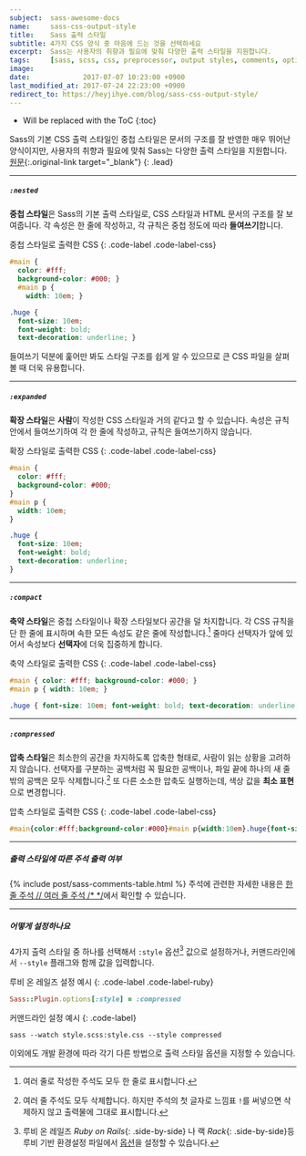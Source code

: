 ```yaml
---
subject:  sass-awesome-docs
name:     sass-css-output-style
title:    Sass 출력 스타일
subtitle: 4가지 CSS 양식 중 마음에 드는 것을 선택하세요
excerpt:  Sass는 사용자의 취향과 필요에 맞춰 다양한 출력 스타일을 지원합니다.
tags:     [sass, scss, css, preprocessor, output styles, comments, options, 옵션, 주석, 출력, 전처리기]
image:    
date:             2017-07-07 10:23:00 +0900
last_modified_at: 2017-07-24 22:23:00 +0900
redirect_to: https://heyjihye.com/blog/sass-css-output-style/
---
```


* Will be replaced with the ToC
{:toc}

Sass의 기본 CSS 출력 스타일인 중첩 스타일은 문서의 구조를 잘 반영한 매우 뛰어난 양식이지만,
사용자의 취향과 필요에 맞춰 Sass는 다양한 출력 스타일을 지원합니다.
[원문](http://sass-lang.com/documentation/file.SASS_REFERENCE.html#Output_Style){:.original-link target="_blank"}
{: .lead}

***

##### `:nested` 
**중첩 스타일**은 Sass의 기본 출력 스타일로, CSS 스타일과 HTML 문서의 구조를 잘 보여줍니다.
각 속성은 한 줄에 작성하고, 각 규칙은 중첩 정도에 따라 **들여쓰기**합니다.

중첩 스타일로 출력한 CSS
{: .code-label .code-label-css}
~~~ css
#main {
  color: #fff;
  background-color: #000; }
  #main p {
    width: 10em; }

.huge {
  font-size: 10em;
  font-weight: bold;
  text-decoration: underline; }
~~~

들여쓰기 덕분에 훑어만 봐도 스타일 구조를 쉽게 알 수 있으므로 큰 CSS 파일을 살펴볼 때 더욱 유용합니다.

***

##### `:expanded`
**확장 스타일**은 **사람**이 작성한 CSS 스타일과 거의 같다고 할 수 있습니다.
속성은 규칙 안에서 들여쓰기하여 각 한 줄에 작성하고, 규칙은 들여쓰기하지 않습니다.

확장 스타일로 출력한 CSS
{: .code-label .code-label-css}
~~~ css
#main {
  color: #fff;
  background-color: #000;
}
#main p {
  width: 10em;
}

.huge {
  font-size: 10em;
  font-weight: bold;
  text-decoration: underline;
}
~~~

***

##### `:compact`

**축약 스타일**은 중첩 스타일이나 확장 스타일보다 공간을 덜 차지합니다.
각 CSS 규칙을 단 한 줄에 표시하며 속한 모든 속성도 같은 줄에 작성합니다.[^compact]
줄마다 선택자가 앞에 있어서 속성보다 **선택자**에 더욱 집중하게 합니다.

축약 스타일로 출력한 CSS
{: .code-label .code-label-css}
~~~ css
#main { color: #fff; background-color: #000; }
#main p { width: 10em; }

.huge { font-size: 10em; font-weight: bold; text-decoration: underline; }
~~~

***

##### `:compressed`
**압축 스타일**은 최소한의 공간을 차지하도록 압축한 형태로, 사람이 읽는 상황을 고려하지 않습니다.
선택자를 구분하는 공백처럼 꼭 필요한 공백이나, 파일 끝에 하나의 새 줄 밖의 공백은 모두 삭제합니다.[^compressed]
또 다른 소소한 압축도 실행하는데, 색상 값을 **최소 표현**으로 변경합니다.

압축 스타일로 출력한 CSS
{: .code-label .code-label-css}
~~~ css
#main{color:#fff;background-color:#000}#main p{width:10em}.huge{font-size:10em;font-weight:bold;text-decoration:underline}
~~~

***

##### 출력 스타일에 따른 주석 출력 여부
{% include post/sass-comments-table.html %}
주석에 관련한 자세한 내용은 [한 줄 주석 // 여러 줄 주석 /* */](/ko/blog/sass-comments/)에서 확인할 수 있습니다.

***

##### 어떻게 설정하나요
4가지 출력 스타일 중 하나를 선택해서 `:style` 옵션[^option] 값으로 설정하거나, 커맨드라인에서 `--style` 플래그와 함께 값을 입력합니다.

루비 온 레일즈 설정 예시
{: .code-label .code-label-ruby}
~~~ ruby
Sass::Plugin.options[:style] = :compressed
~~~
커맨드라인 설정 예시
{: .code-label}
~~~
sass --watch style.scss:style.css --style compressed
~~~

이외에도 개발 환경에 따라 각기 다른 방법으로 출력 스타일 옵션을 지정할 수 있습니다.


[^compact]: 여러 줄로 작성한 주석도 모두 한 줄로 표시합니다.
[^compressed]: 여러 줄 주석도 모두 삭제합니다. 하지만 주석의 첫 글자로 느낌표 `!`를 써넣으면 삭제하지 않고 출력물에 그대로 표시합니다.
[^option]: 루비 온 레일즈 *Ruby on Rails*{: .side-by-side} 나 랙 *Rack*{: .side-by-side}등 루비 기반 환경설정 파일에서 [옵션](http://sass-lang.com/documentation/file.SASS_REFERENCE.html#Options)을 설정할 수 있습니다.
